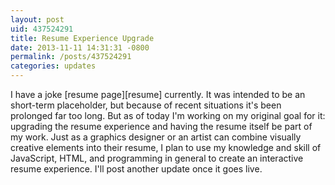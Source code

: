 ```yaml
---
layout: post
uid: 437524291
title: Resume Experience Upgrade
date: 2013-11-11 14:31:31 -0800
permalink: /posts/437524291
categories: updates
---
```


I have a joke [resume page][resume] currently. It was intended to be an
short-term placeholder, but because of recent situations it's been prolonged far
too long. But as of today I'm working on my original goal for it: upgrading the
resume experience and having the resume itself be part of my work. Just as a
graphics designer or an artist can combine visually creative elements into their
resume, I plan to use my knowledge and skill of JavaScript, HTML, and
programming in general to create an interactive resume experience. I'll post
another update once it goes live.
